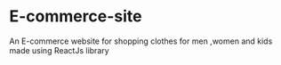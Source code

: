 # E-commerce-site
An E-commerce website for  shopping clothes for men ,women and kids made using ReactJs library 
